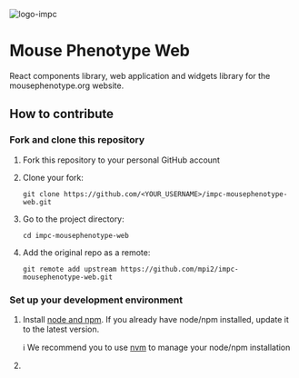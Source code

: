 ![logo-impc](https://www.mousephenotype.org/wp-content/themes/impc/images/IMPC_logo.svg)

# Mouse Phenotype Web

React components library, web application and widgets library for the mousephenotype.org website.

## How to contribute

### Fork and clone this repository

1. Fork this repository to your personal GitHub account
2. Clone your fork:

    ```
    git clone https://github.com/<YOUR_USERNAME>/impc-mousephenotype-web.git
    ```

3. Go to the project directory:
    ```
    cd impc-mousephenotype-web
    ```
4. Add the original repo as a remote:
    ```
    git remote add upstream https://github.com/mpi2/impc-mousephenotype-web.git
    ```

### Set up your development environment

1. Install [node and npm](https://nodejs.org/en/download/). If you already have node/npm installed, update it to the latest version.

    :information_source: We recommend you to use [nvm](https://github.com/nvm-sh/nvm) to manage your node/npm installation
2. 